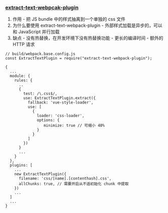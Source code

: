 ### [extract-text-webpcak-plugin](https://webpack.docschina.org/plugins/extract-text-webpack-plugin/)
  1. 作用
    - 把 JS bundle 中的样式抽离到一个单独的 css 文件
  2. 为什么要使用 extract-text-webpack-plugin
    - 外部样式加载是异步的，可以和 JavaScript 并行加载
  3. 缺点
    - 没有热替换，在开发环境下没有热替换功能
    - 更长的编译时间
    - 额外的 HTTP 请求

```
// build/webpack.base.config.js
const ExtractTextPlugin = require("extract-text-webpack-plugin");

{
  ...
  module: {
    rules: {
      ..
      {
        test: /\.css$/,
        use: ExtractTextPlugin.extract({
          fallback: 'vue-style-loader',
          use: [
            {
              loader: 'css-loader',
              options: {
                 minimize: true // 可缩小 40%
              }
            }
          ]
        })
      }
      ...    
    }
  },
  plugins: [
    ...
    new ExtractTextPlugin({
      filename: 'css/[name].[contenthash].css',
      allChunks: true, // 需要开启从不适初始化 chunk 中提取
    })
    ...
  ]  
  ...
}

```

